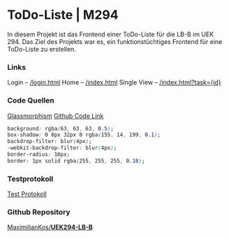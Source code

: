 # ToDo-Liste | M294

In diesem Projekt ist das Frontend einer ToDo-Liste für die LB-B im UEK 294. Das Ziel des Projekts war es, ein funktionstüchtiges Frontend für eine ToDo-Liste zu erstellen.

### Links

Login – [/login.html](/login.html)
Home – [/index.html](/index.html)
Single View – [/index.html?task={id}](/index.html?task={id})

### Code Quellen

[Glassmorphism](https://hype4.academy/tools/glassmorphism-generator)
[Github Code Link](https://github.com/MaximilianKos/UEK294-LB-B/blob/72adb12088104a92e58b10d5091a57e0a41873a4/css/style.css#L101-L106)

```css
background: rgba(63, 63, 63, 0.5);
box-shadow: 0 8px 32px 0 rgba(155, 14, 199, 0.1);
backdrop-filter: blur(4px);
-webkit-backdrop-filter: blur(4px);
border-radius: 10px;
border: 1px solid rgba(255, 255, 255, 0.18);
```

### Testprotokoll

[Test Protokoll](https://github.com/MaximilianKos/UEK294-LB-B/blob/main/testprotokoll.pdf)

### Github Repository

[MaximilianKos/**UEK294-LB-B**](https://github.com/MaximilianKos/UEK294-LB-B)
